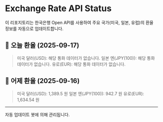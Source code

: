 
# Exchange Rate API Status

이 리포지토리는 한국은행 Open API를 사용하여 주요 국가(미국, 일본, 유럽)의 환율 정보를 자동으로 업데이트합니다.

## 📅 오늘 환율 (2025-09-17)
> 미국 달러(USD): 해당 통화 데이터가 없습니다.
> 일본 엔(JPY(100)): 해당 통화 데이터가 없습니다.
> 유로(EUR): 해당 통화 데이터가 없습니다.

## 📅 어제 환율 (2025-09-16)
> 미국 달러(USD): 1,389.5 원
> 일본 엔(JPY(100)): 942.7 원
> 유로(EUR): 1,634.54 원

---
자동 업데이트 봇에 의해 관리됩니다.
